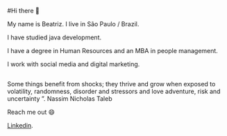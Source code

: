 #Hi there  👋

My name is Beatriz.
I live in São Paulo / Brazil.

I have studied java development.

I have a degree in Human Resources and an MBA in people management.

I work with social media and digital marketing.
##
Some things benefit from shocks; they thrive and grow when exposed to volatility, randomness, disorder and stressors and love adventure, risk and uncertainty ”. 
Nassim Nicholas Taleb

Reach me out 😄

[Linkedin](https://www.linkedin.com/in/beatriz2071/).


